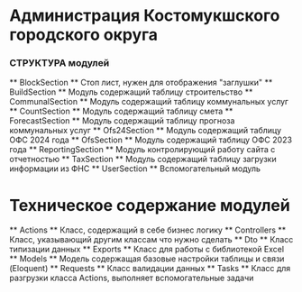 # Администрация Костомукшского городского округа
### СТРУКТУРА модулей

** BlockSection ** Стоп лист, нужен для отображения "заглушки"
** BuildSection ** Модуль содержащий таблицу строительство
** CommunalSection ** Модуль содержащий таблицу коммунальных услуг
** CountSection ** Модуль содержащий таблицу смета
** ForecastSection ** Модуль содержащий таблицу прогноза коммунальных услуг
** Ofs24Section ** Модуль содержащий таблицу ОФС 2024 года
** OfsSection ** Модуль содержащий таблицу ОФС 2023 года
** ReportingSection ** Модуль контролирующий работу сайта с отчетностью
** TaxSection ** Модуль содержащий таблицу загрузки информации из ФНС
** UserSection ** Вспомогательный модуль

# Техническое содержание модулей

** Actions ** Класс, содержащий в себе бизнес логику
** Controllers ** Класс, указывающий другим классам что нужно сделать
** Dto ** Класс типизации данных
** Exports ** Класс для работы с библиотекой Excel
** Models ** Модель содержащая базовые настройки таблицы и связи (Eloquent)
** Requests ** Класс валидации данных
** Tasks ** Класс для разгрузки класса Actions, выполняет вспомогательные задачи